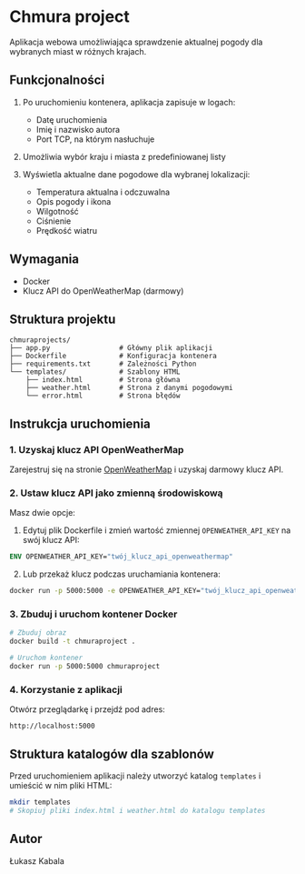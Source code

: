 # Chmura project

Aplikacja webowa umożliwiająca sprawdzenie aktualnej pogody dla wybranych miast w różnych krajach.

## Funkcjonalności

1. Po uruchomieniu kontenera, aplikacja zapisuje w logach:
   - Datę uruchomienia
   - Imię i nazwisko autora
   - Port TCP, na którym nasłuchuje

2. Umożliwia wybór kraju i miasta z predefiniowanej listy
3. Wyświetla aktualne dane pogodowe dla wybranej lokalizacji:
   - Temperatura aktualna i odczuwalna
   - Opis pogody i ikona
   - Wilgotność
   - Ciśnienie
   - Prędkość wiatru

## Wymagania

- Docker
- Klucz API do OpenWeatherMap (darmowy)

## Struktura projektu

```
chmuraprojects/
├── app.py                 # Główny plik aplikacji
├── Dockerfile             # Konfiguracja kontenera
├── requirements.txt       # Zależności Python
└── templates/             # Szablony HTML
    ├── index.html         # Strona główna
    ├── weather.html       # Strona z danymi pogodowymi
    └── error.html         # Strona błędów
```

## Instrukcja uruchomienia

### 1. Uzyskaj klucz API OpenWeatherMap

Zarejestruj się na stronie [OpenWeatherMap](https://openweathermap.org/api) i uzyskaj darmowy klucz API.

### 2. Ustaw klucz API jako zmienną środowiskową

Masz dwie opcje:

1. Edytuj plik Dockerfile i zmień wartość zmiennej `OPENWEATHER_API_KEY` na swój klucz API:

```dockerfile
ENV OPENWEATHER_API_KEY="twój_klucz_api_openweathermap"
```

2. Lub przekaż klucz podczas uruchamiania kontenera:

```bash
docker run -p 5000:5000 -e OPENWEATHER_API_KEY="twój_klucz_api_openweathermap" chmuraproject
```

### 3. Zbuduj i uruchom kontener Docker

```bash
# Zbuduj obraz
docker build -t chmuraproject .

# Uruchom kontener
docker run -p 5000:5000 chmuraproject
```

### 4. Korzystanie z aplikacji

Otwórz przeglądarkę i przejdź pod adres:

```
http://localhost:5000
```

## Struktura katalogów dla szablonów

Przed uruchomieniem aplikacji należy utworzyć katalog `templates` i umieścić w nim pliki HTML:

```bash
mkdir templates
# Skopiuj pliki index.html i weather.html do katalogu templates
```

## Autor

Łukasz Kabala